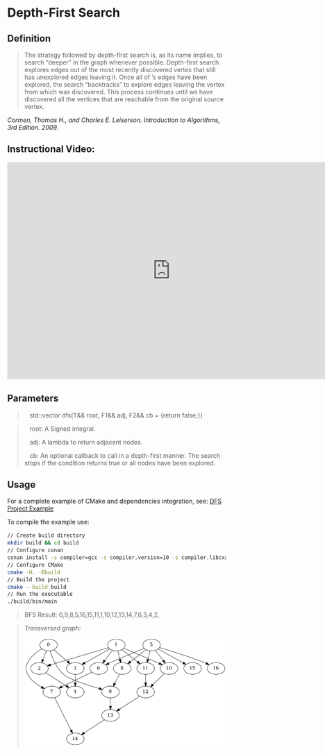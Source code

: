 # Depth-First Search

## Definition

> The strategy followed by depth-first search is, as its name implies, to search
“deeper” in the graph whenever possible. Depth-first search explores edges out
of the most recently discovered vertex  that still has unexplored edges
leaving it.  Once all of ’s edges have been explored, the search “backtracks”
to explore edges leaving the vertex from which  was discovered. This process
continues until we have discovered all the vertices that are reachable from the
original source vertex.

_Cormen, Thomas H., and Charles E. Leiserson. Introduction to Algorithms, 3rd
Edition. 2009._

## Instructional Video:

<iframe width="750" height="500" src="https://www.youtube.com/embed/7fujbpJ0LB4" frameborder="0" allow="accelerometer; autoplay; encrypted-media; gyroscope; picture-in-picture" allowfullscreen></iframe>

## Parameters

> <i class="fa fa-bars" style="color:steelblue"></i>&nbsp;&nbsp;
std::vector<T> dfs(T&& root, F1&& adj, F2&& cb = [](auto&&){return false;})

> <i class="fa fa-cog" style="color:steelblue"></i>&nbsp;&nbsp;
> root: A Signed integral.
>
> <i class="fa fa-cog" style="color:steelblue"></i>&nbsp;&nbsp;
> adj: A lambda to return adjacent nodes.
>
> <i class="fa fa-cog" style="color:steelblue"></i>&nbsp;&nbsp;
> cb: An optional callback to call in a depth-first manner.
> The search stops if the condition returns true or all nodes
> have been explored.

## Usage

For a complete example of CMake and dependencies integration, see:
[DFS Project Example](https://gitlab.com/formigoni/celaeno/-/raw/development/doc/mdbook/archives/sample-dfs.tar.xz)

To compile the example use:
```sh
// Create build directory
mkdir build && cd build
// Configure conan
conan install -s compiler=gcc -s compiler.version=10 -s compiler.libcxx=libstdc++11 .. && cd ..
// Configure CMake
cmake -H. -Bbuild
// Build the project
cmake --build build
// Run the executable
./build/bin/main
```
> BFS Result: 0,9,8,5,16,15,11,1,10,12,13,14,7,6,3,4,2,

> _Transversed graph:_
> 
> ![bfs](./figures/bfs-b1.png)
